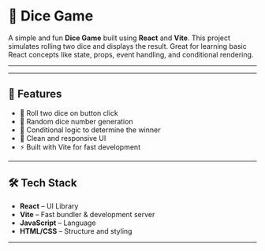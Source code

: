 # 🎲 Dice Game

A simple and fun **Dice Game** built using **React** and **Vite**. This project simulates rolling two dice and displays the result. Great for learning basic React concepts like state, props, event handling, and conditional rendering.

---



---

## 🚀 Features

- 🎲 Roll two dice on button click
- 🔁 Random dice number generation
- 🧠 Conditional logic to determine the winner
- 🎨 Clean and responsive UI
- ⚡ Built with Vite for fast development

---

## 🛠️ Tech Stack

- **React** – UI Library
- **Vite** – Fast bundler & development server
- **JavaScript** – Language
- **HTML/CSS** – Structure and styling

---


